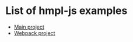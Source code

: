# List of hmpl-js examples

- [Main project](https://github.com/hmpljs/examples/tree/main/main)
- [Webpack project](https://github.com/hmpljs/examples/tree/main/webpack)
